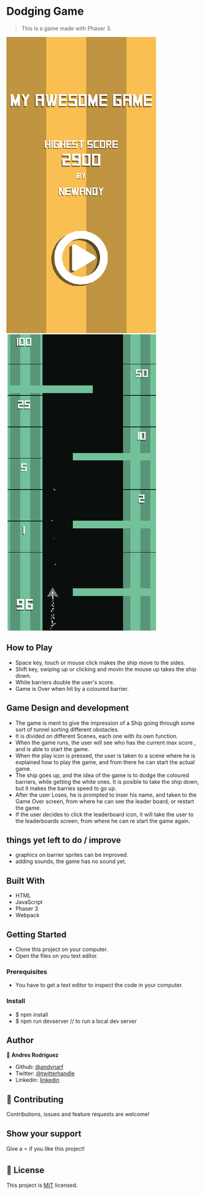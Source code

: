 # Dodging Game

> This is a game made with Phaser 3.

![screenshot](https://raw.githubusercontent.com/andynarf/Dodge-Game/features/image%201.png)
![screenshot](https://raw.githubusercontent.com/andynarf/Dodge-Game/features/image%202.png)
## How to Play 

- Space key, touch or mouse click makes the ship move to the sides.
- Shift key, swiping up or clicking and movin the mouse up takes the ship down.
- White barriers double the user's score.
- Game is Over when hit by a coloured barrier.



## Game Design and development

- The game is ment to give the impression of a Ship going through some sort of tunnel sorting different obstacles.
- It is divided on different Scenes, each one with its own function. 
- When the game runs, the user will see who has the current max score , and is able to start the game.
- When the play icon is pressed, the user is taken to a scene where he is explained how to play the game, and from there he can start the actual game.
- The ship goes up, and the idea  of the game is to dodge the coloured barriers, while getting the white ones. It is posible to take the ship down, but it makes the barries speed to go up. 
- After the user Loses, he is prompted to inser his name, and taken to the Game Over screen, from where he can see the leader board, or restart the game. 
- If the user decides to click the leaderboard icon, it will take the user to the leaderboards screen, from where he can re start the game again. 

## things yet left to do / improve

- graphics on barrier sprites can be improved.
- adding sounds, the game has no sound yet. 

## Built With

- HTML
- JavaScript
- Phaser 3
- Webpack

## Getting Started

- Clone this project on your computer.
- Open the files on you text editor.


### Prerequisites

- You have to get a text editor to inspect the code in your computer.

### Install

- $ npm install
- $ npm run devserver 
// to run a local dev server

## Author


👤 **Andres Rodriguez**

- Github: [@andynarf](https://github.com/andynarf)
- Twitter: [@twitterhandle](https://twitter.com/untalandy)
- Linkedin: [linkedin](https://www.linkedin.com/in/andres-rodriguez-6b2513181/)

## 🤝 Contributing

Contributions, issues and feature requests are welcome!

## Show your support

Give a ⭐️ if you like this project!


## 📝 License

This project is [MIT](lic.url) licensed.